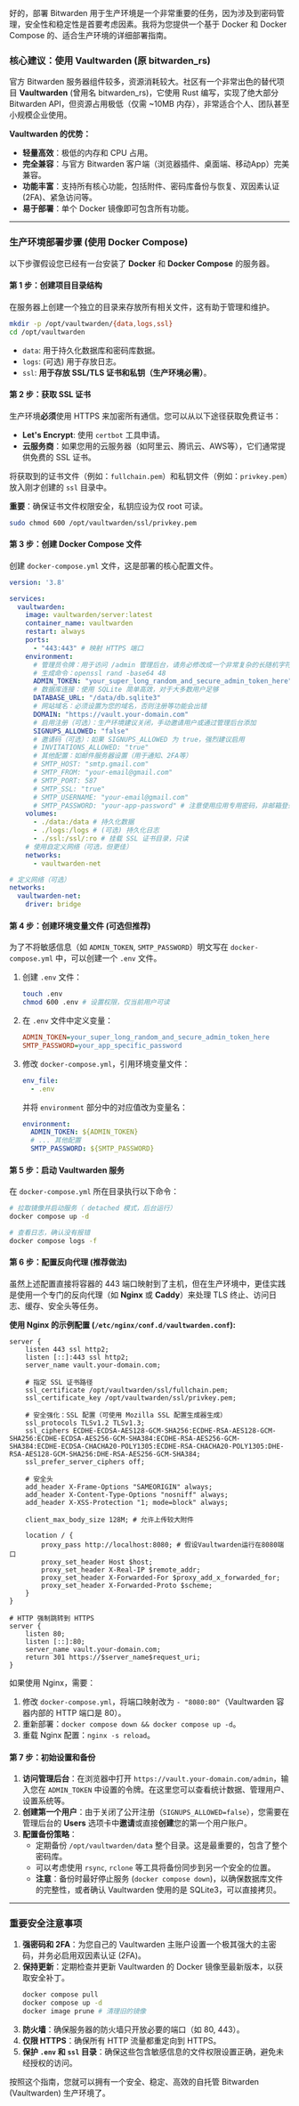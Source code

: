 好的，部署 Bitwarden 用于生产环境是一个非常重要的任务，因为涉及到密码管理，安全性和稳定性是首要考虑因素。我将为您提供一个基于 Docker 和 Docker Compose 的、适合生产环境的详细部署指南。

### 核心建议：使用 Vaultwarden (原 bitwarden_rs)

官方 Bitwarden 服务器组件较多，资源消耗较大。社区有一个非常出色的替代项目 **Vaultwarden** (曾用名 bitwarden_rs)，它使用 Rust 编写，实现了绝大部分 Bitwarden API，但资源占用极低（仅需 ~10MB 内存），非常适合个人、团队甚至小规模企业使用。

**Vaultwarden 的优势：**
*   **轻量高效**：极低的内存和 CPU 占用。
*   **完全兼容**：与官方 Bitwarden 客户端（浏览器插件、桌面端、移动App）完美兼容。
*   **功能丰富**：支持所有核心功能，包括附件、密码库备份与恢复、双因素认证 (2FA)、紧急访问等。
*   **易于部署**：单个 Docker 镜像即可包含所有功能。

---

### 生产环境部署步骤 (使用 Docker Compose)

以下步骤假设您已经有一台安装了 **Docker** 和 **Docker Compose** 的服务器。

#### 第 1 步：创建项目目录结构

在服务器上创建一个独立的目录来存放所有相关文件，这有助于管理和维护。

```bash
mkdir -p /opt/vaultwarden/{data,logs,ssl}
cd /opt/vaultwarden
```
*   `data`: 用于持久化数据库和密码库数据。
*   `logs`: (可选) 用于存放日志。
*   `ssl`: **用于存放 SSL/TLS 证书和私钥（生产环境必需）**。

#### 第 2 步：获取 SSL 证书

生产环境**必须**使用 HTTPS 来加密所有通信。您可以从以下途径获取免费证书：
*   **Let's Encrypt**: 使用 `certbot` 工具申请。
*   **云服务商**：如果您用的云服务器（如阿里云、腾讯云、AWS等），它们通常提供免费的 SSL 证书。

将获取到的证书文件（例如：`fullchain.pem`）和私钥文件（例如：`privkey.pem`）放入刚才创建的 `ssl` 目录中。

**重要**：确保证书文件权限安全，私钥应设为仅 root 可读。
```bash
sudo chmod 600 /opt/vaultwarden/ssl/privkey.pem
```

#### 第 3 步：创建 Docker Compose 文件

创建 `docker-compose.yml` 文件，这是部署的核心配置文件。

```yaml
version: '3.8'

services:
  vaultwarden:
    image: vaultwarden/server:latest
    container_name: vaultwarden
    restart: always
    ports:
      - "443:443" # 映射 HTTPS 端口
    environment:
      # 管理员令牌：用于访问 /admin 管理后台，请务必修改成一个非常复杂的长随机字符串
      # 生成命令：openssl rand -base64 48
      ADMIN_TOKEN: "your_super_long_random_and_secure_admin_token_here"
      # 数据库连接：使用 SQLite 简单高效，对于大多数用户足够
      DATABASE_URL: "/data/db.sqlite3"
      # 网站域名：必须设置为您的域名，否则注册等功能会出错
      DOMAIN: "https://vault.your-domain.com"
      # 启用注册（可选）：生产环境建议关闭，手动邀请用户或通过管理后台添加
      SIGNUPS_ALLOWED: "false"
      # 邀请码（可选）：如果 SIGNUPS_ALLOWED 为 true，强烈建议启用
      # INVITATIONS_ALLOWED: "true"
      # 其他配置：如邮件服务器设置（用于通知、2FA等）
      # SMTP_HOST: "smtp.gmail.com"
      # SMTP_FROM: "your-email@gmail.com"
      # SMTP_PORT: 587
      # SMTP_SSL: "true"
      # SMTP_USERNAME: "your-email@gmail.com"
      # SMTP_PASSWORD: "your-app-password" # 注意使用应用专用密码，非邮箱登录密码
    volumes:
      - ./data:/data # 持久化数据
      - ./logs:/logs # (可选) 持久化日志
      - ./ssl:/ssl/:ro # 挂载 SSL 证书目录，只读
    # 使用自定义网络（可选，但更佳）
    networks:
      - vaultwarden-net

# 定义网络（可选）
networks:
  vaultwarden-net:
    driver: bridge
```

#### 第 4 步：创建环境变量文件 (可选但推荐)

为了不将敏感信息（如 `ADMIN_TOKEN`, `SMTP_PASSWORD`）明文写在 `docker-compose.yml` 中，可以创建一个 `.env` 文件。

1.  创建 `.env` 文件：
    ```bash
    touch .env
    chmod 600 .env # 设置权限，仅当前用户可读
    ```
2.  在 `.env` 文件中定义变量：
    ```ini
    ADMIN_TOKEN=your_super_long_random_and_secure_admin_token_here
    SMTP_PASSWORD=your_app_specific_password
    ```
3.  修改 `docker-compose.yml`，引用环境变量文件：
    ```yaml
    env_file:
      - .env
    ```
    并将 `environment` 部分中的对应值改为变量名：
    ```yaml
    environment:
      ADMIN_TOKEN: ${ADMIN_TOKEN}
      # ... 其他配置
      SMTP_PASSWORD: ${SMTP_PASSWORD}
    ```

#### 第 5 步：启动 Vaultwarden 服务

在 `docker-compose.yml` 所在目录执行以下命令：

```bash
# 拉取镜像并启动服务（ detached 模式，后台运行）
docker compose up -d

# 查看日志，确认没有报错
docker compose logs -f
```

#### 第 6 步：配置反向代理 (推荐做法)

虽然上述配置直接将容器的 443 端口映射到了主机，但在生产环境中，更佳实践是使用一个专门的反向代理（如 **Nginx** 或 **Caddy**）来处理 TLS 终止、访问日志、缓存、安全头等任务。

**使用 Nginx 的示例配置 (`/etc/nginx/conf.d/vaultwarden.conf`):**

```nginx
server {
    listen 443 ssl http2;
    listen [::]:443 ssl http2;
    server_name vault.your-domain.com;

    # 指定 SSL 证书路径
    ssl_certificate /opt/vaultwarden/ssl/fullchain.pem;
    ssl_certificate_key /opt/vaultwarden/ssl/privkey.pem;

    # 安全强化：SSL 配置（可使用 Mozilla SSL 配置生成器生成）
    ssl_protocols TLSv1.2 TLSv1.3;
    ssl_ciphers ECDHE-ECDSA-AES128-GCM-SHA256:ECDHE-RSA-AES128-GCM-SHA256:ECDHE-ECDSA-AES256-GCM-SHA384:ECDHE-RSA-AES256-GCM-SHA384:ECDHE-ECDSA-CHACHA20-POLY1305:ECDHE-RSA-CHACHA20-POLY1305:DHE-RSA-AES128-GCM-SHA256:DHE-RSA-AES256-GCM-SHA384;
    ssl_prefer_server_ciphers off;

    # 安全头
    add_header X-Frame-Options "SAMEORIGIN" always;
    add_header X-Content-Type-Options "nosniff" always;
    add_header X-XSS-Protection "1; mode=block" always;

    client_max_body_size 128M; # 允许上传较大附件

    location / {
        proxy_pass http://localhost:8080; # 假设Vaultwarden运行在8080端口
        proxy_set_header Host $host;
        proxy_set_header X-Real-IP $remote_addr;
        proxy_set_header X-Forwarded-For $proxy_add_x_forwarded_for;
        proxy_set_header X-Forwarded-Proto $scheme;
    }
}

# HTTP 强制跳转到 HTTPS
server {
    listen 80;
    listen [::]:80;
    server_name vault.your-domain.com;
    return 301 https://$server_name$request_uri;
}
```

如果使用 Nginx，需要：
1.  修改 `docker-compose.yml`，将端口映射改为 `- "8080:80"`（Vaultwarden 容器内部的 HTTP 端口是 80）。
2.  重新部署：`docker compose down && docker compose up -d`。
3.  重载 Nginx 配置：`nginx -s reload`。

#### 第 7 步：初始设置和备份

1.  **访问管理后台**：在浏览器中打开 `https://vault.your-domain.com/admin`，输入您在 `ADMIN_TOKEN` 中设置的令牌。在这里您可以查看统计数据、管理用户、设置系统等。
2.  **创建第一个用户**：由于关闭了公开注册（`SIGNUPS_ALLOWED=false`），您需要在管理后台的 **Users** 选项卡中**邀请**或直接**创建**您的第一个用户账户。
3.  **配置备份策略**：
    *   定期备份 `/opt/vaultwarden/data` 整个目录。这是最重要的，包含了整个密码库。
    *   可以考虑使用 `rsync`, `rclone` 等工具将备份同步到另一个安全的位置。
    *   **注意**：备份时最好停止服务 (`docker compose down`)，以确保数据库文件的完整性，或者确认 Vaultwarden 使用的是 SQLite3，可以直接拷贝。

---

### 重要安全注意事项

1.  **强密码和 2FA**：为您自己的 Vaultwarden 主账户设置一个极其强大的主密码，并务必启用双因素认证 (2FA)。
2.  **保持更新**：定期检查并更新 Vaultwarden 的 Docker 镜像至最新版本，以获取安全补丁。
    ```bash
    docker compose pull
    docker compose up -d
    docker image prune # 清理旧的镜像
    ```
3.  **防火墙**：确保服务器的防火墙只开放必要的端口（如 80, 443）。
4.  **仅限 HTTPS**：确保所有 HTTP 流量都重定向到 HTTPS。
5.  **保护 `.env` 和 `ssl` 目录**：确保这些包含敏感信息的文件权限设置正确，避免未经授权的访问。

按照这个指南，您就可以拥有一个安全、稳定、高效的自托管 Bitwarden (Vaultwarden) 生产环境了。